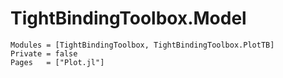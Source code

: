 # TightBindingToolbox.Model

```@autodocs
Modules = [TightBindingToolbox, TightBindingToolbox.PlotTB]
Private = false
Pages   = ["Plot.jl"]
```